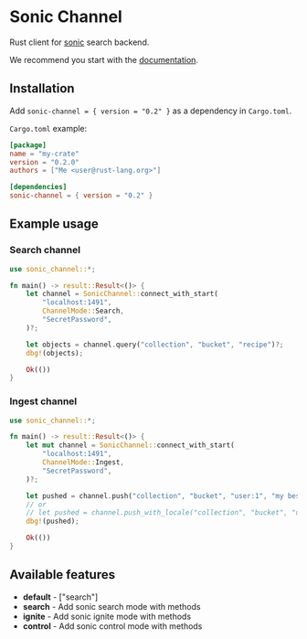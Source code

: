# Sonic Channel

Rust client for [sonic] search backend.

We recommend you start with the [documentation].


## Installation

Add `sonic-channel = { version = "0.2" }` as a dependency in `Cargo.toml`.

`Cargo.toml` example:

```toml
[package]
name = "my-crate"
version = "0.2.0"
authors = ["Me <user@rust-lang.org>"]

[dependencies]
sonic-channel = { version = "0.2" }
```


## Example usage

### Search channel

```rust
use sonic_channel::*;

fn main() -> result::Result<()> {
    let channel = SonicChannel::connect_with_start(
        "localhost:1491",
        ChannelMode::Search,
        "SecretPassword",
    )?;

    let objects = channel.query("collection", "bucket", "recipe")?;
    dbg!(objects);

    Ok(())
}
```

### Ingest channel

```rust
use sonic_channel::*;

fn main() -> result::Result<()> {
    let mut channel = SonicChannel::connect_with_start(
        "localhost:1491",
        ChannelMode::Ingest, 
        "SecretPassword",
    )?;

    let pushed = channel.push("collection", "bucket", "user:1", "my best recipe")?;
    // or
    // let pushed = channel.push_with_locale("collection", "bucket", "user:1", "Мой лучший рецепт", Some("rus"))?;
    dbg!(pushed);

    Ok(())
}
```


## Available features

* **default** - ["search"]
* **search** - Add sonic search mode with methods
* **ignite** - Add sonic ignite mode with methods
* **control** - Add sonic control mode with methods


[sonic]: https://github.com/valeriansaliou/sonic
[documentation]: https://docs.rs/sonic-channel
